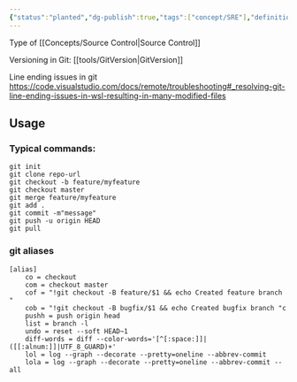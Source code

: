 ```yaml
---
{"status":"planted","dg-publish":true,"tags":["concept/SRE"],"definition":"Git is a free and open source distributed version control system designed to handle everything from small to very large projects with speed and efficiency.","url":"https://git-scm.com/","creation_date":"2024-05-02 16:53","permalink":"/concepts/git/","dgPassFrontmatter":true}
---
```


Type of [[Concepts/Source Control\|Source Control]]

Versioning in Git:  [[tools/GitVersion\|GitVersion]]

Line ending issues in git
https://code.visualstudio.com/docs/remote/troubleshooting#_resolving-git-line-ending-issues-in-wsl-resulting-in-many-modified-files
## Usage
### Typical commands:
```shell
git init
git clone repo-url
git checkout -b feature/myfeature
git checkout master
git merge feature/myfeature
git add .
git commit -m"message"
git push -u origin HEAD
git pull
```

### git aliases
```shell
[alias]
	co = checkout
	com = checkout master
	cof = "!git checkout -B feature/$1 && echo Created feature branch "
	cob = "!git checkout -B bugfix/$1 && echo Created bugfix branch "c
	pushh = push origin head
	list = branch -l
	undo = reset --soft HEAD~1
	diff-words = diff --color-words='[^[:space:]]|([[:alnum:]]|UTF_8_GUARD)+'
	lol = log --graph --decorate --pretty=oneline --abbrev-commit
    lola = log --graph --decorate --pretty=oneline --abbrev-commit --all
```
